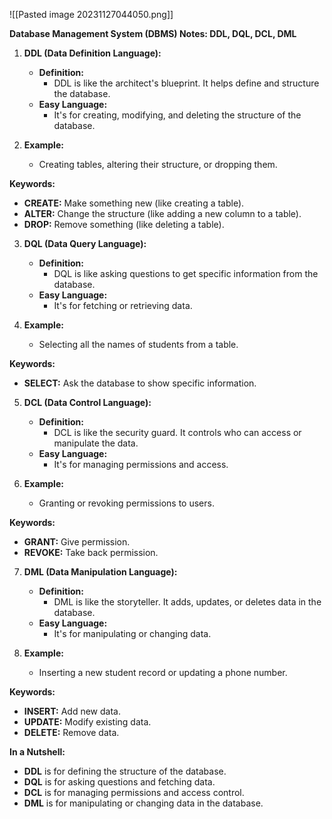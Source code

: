 ![[Pasted image 20231127044050.png]]

**Database Management System (DBMS) Notes: DDL, DQL, DCL, DML**

1. **DDL (Data Definition Language):**
    
    - **Definition:**
        - DDL is like the architect's blueprint. It helps define and structure the database.
    - **Easy Language:**
        - It's for creating, modifying, and deleting the structure of the database.
2. **Example:**
    
    - Creating tables, altering their structure, or dropping them.

**Keywords:**

- **CREATE:** Make something new (like creating a table).
- **ALTER:** Change the structure (like adding a new column to a table).
- **DROP:** Remove something (like deleting a table).

3. **DQL (Data Query Language):**
    
    - **Definition:**
        - DQL is like asking questions to get specific information from the database.
    - **Easy Language:**
        - It's for fetching or retrieving data.
4. **Example:**
    
    - Selecting all the names of students from a table.

**Keywords:**

- **SELECT:** Ask the database to show specific information.

5. **DCL (Data Control Language):**
    
    - **Definition:**
        - DCL is like the security guard. It controls who can access or manipulate the data.
    - **Easy Language:**
        - It's for managing permissions and access.
6. **Example:**
    
    - Granting or revoking permissions to users.

**Keywords:**

- **GRANT:** Give permission.
- **REVOKE:** Take back permission.

7. **DML (Data Manipulation Language):**
    
    - **Definition:**
        - DML is like the storyteller. It adds, updates, or deletes data in the database.
    - **Easy Language:**
        - It's for manipulating or changing data.
8. **Example:**
    
    - Inserting a new student record or updating a phone number.

**Keywords:**

- **INSERT:** Add new data.
- **UPDATE:** Modify existing data.
- **DELETE:** Remove data.

**In a Nutshell:**

- **DDL** is for defining the structure of the database.
- **DQL** is for asking questions and fetching data.
- **DCL** is for managing permissions and access control.
- **DML** is for manipulating or changing data in the database.